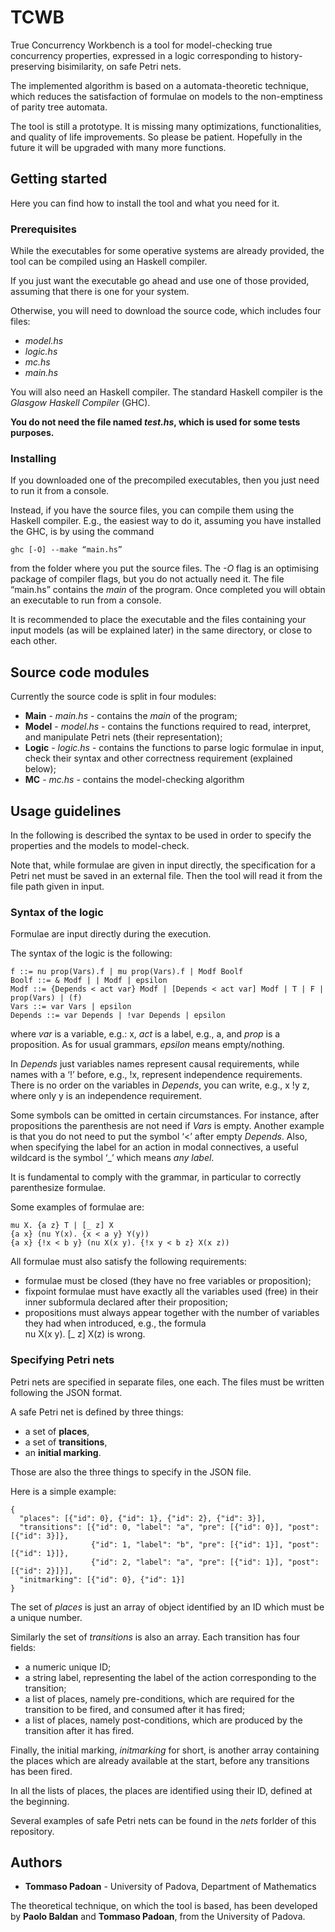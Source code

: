 # TCWB

True Concurrency Workbench is a tool for model-checking true concurrency properties, expressed in a logic corresponding to history-preserving bisimilarity, on safe Petri nets.

The implemented algorithm is based on a automata-theoretic technique, which reduces the satisfaction of formulae on models to the non-emptiness of parity tree automata. 

The tool is still a prototype. It is missing many optimizations, functionalities, and quality of life improvements. So please be patient. Hopefully in the future it will be upgraded with many more functions.

## Getting started

Here you can find how to install the tool and what you need for it.

### Prerequisites

While the executables for some operative systems are already provided, the tool can be compiled using an Haskell compiler.

If you just want the executable go ahead and use one of those provided, assuming that there is one for your system.

Otherwise, you will need to download the source code, which includes four files:
* *model.hs*
* *logic.hs*
* *mc.hs*
* *main.hs*

You will also need an Haskell compiler. The standard Haskell compiler is the *Glasgow Haskell Compiler* (GHC).

**You do not need the file named *test.hs*, which is used for some tests purposes.**

### Installing

If you downloaded one of the precompiled executables, then you just need to run it from a console.

Instead, if you have the source files, you can compile them using the Haskell compiler. E.g., the easiest way to do it, assuming you have installed the GHC, is by using the command
```
ghc [-O] --make “main.hs”
```
from the folder where you put the source files. The *-O* flag is an optimising package of compiler flags, but you do not actually need it. The file “main.hs” contains the *main* of the program. Once completed you will obtain an executable to run from a console.

It is recommended to place the executable and the files containing your input models (as will be explained later) in the same directory, or close to each other.

## Source code modules

Currently the source code is split in four modules:
* **Main** - *main.hs* - contains the *main* of the program;
* **Model** - *model.hs* - contains the functions required to read, interpret, and manipulate Petri nets (their representation);
* **Logic** - *logic.hs* - contains the functions to parse logic formulae in input, check their syntax and other correctness requirement (explained below);
* **MC** - *mc.hs* - contains the model-checking algorithm

## Usage guidelines

In the following is described the syntax to be used in order to specify the properties and the models to model-check.

Note that, while formulae are given in input directly, the specification for a Petri net must be saved in an external file. Then the tool will read it from the file path given in input.

### Syntax of the logic

Formulae are input directly during the execution.

The syntax of the logic is the following:
```
f ::= nu prop(Vars).f | mu prop(Vars).f | Modf Boolf
Boolf ::= & Modf | | Modf | epsilon
Modf ::= {Depends < act var} Modf | [Depends < act var] Modf | T | F | prop(Vars) | (f)
Vars ::= var Vars | epsilon
Depends ::= var Depends | !var Depends | epsilon
```
where *var* is a variable, e.g.: x, *act* is a label, e.g., a, and *prop* is a proposition. As for usual grammars, *epsilon* means empty/nothing.

In *Depends* just variables names represent causal requirements, while names with a ‘!’ before, e.g., !x, represent independence requirements. There is no order on the variables in *Depends*, you can write, e.g., x !y z, where only y is an independence requirement.

Some symbols can be omitted in certain circumstances. For instance, after propositions the parenthesis are not need if *Vars* is empty. Another example is that you do not need to put the symbol ‘<’ after empty *Depends*. Also, when specifying the label for an action in modal connectives, a useful wildcard is the symbol ‘_’ which means *any label*.

It is fundamental to comply with the grammar, in particular to correctly parenthesize formulae.

Some examples of formulae are:
```
mu X. {a z} T | [_ z] X
{a x} (nu Y(x). {x < a y} Y(y))
{a x} {!x < b y} (nu X(x y). {!x y < b z} X(x z))
```

All formulae must also satisfy the following requirements:
* formulae must be closed (they have no free variables or proposition);
* fixpoint formulae must have exactly all the variables used (free) in their inner subformula declared after their proposition;
* propositions must always appear together with the number of variables they had when introduced, e.g., the formula<br/>nu X(x y). \[_ z\] X(z) is wrong.

### Specifying Petri nets

Petri nets are specified in separate files, one each. The files must be written following the JSON format.

A safe Petri net is defined by three things:
* a set of **places**,
* a set of **transitions**,
* an **initial marking**.

Those are also the three things to specify in the JSON file.

Here is a simple example:
```
{
  "places": [{"id": 0}, {"id": 1}, {"id": 2}, {"id": 3}],
  "transitions": [{"id": 0, "label": "a", "pre": [{"id": 0}], "post": [{"id": 3}]},
                  {"id": 1, "label": "b", "pre": [{"id": 1}], "post": [{"id": 1}]},
                  {"id": 2, "label": "a", "pre": [{"id": 1}], "post": [{"id": 2}]}],
  "initmarking": [{"id": 0}, {"id": 1}]
}
```

The set of *places* is just an array of object identified by an ID which must be a unique number.

Similarly the set of *transitions* is also an array. Each transition has four fields:
* a numeric unique ID;
* a string label, representing the label of the action corresponding to the transition;
* a list of places, namely pre-conditions, which are required for the transition to be fired, and consumed after it has fired;
* a list of places, namely post-conditions, which are produced by the transition after it has fired.

Finally, the initial marking, *initmarking* for short, is another array containing the places which are already available at the start, before any transitions has been fired. 

In all the lists of places, the places are identified using their ID, defined at the beginning.

Several examples of safe Petri nets can be found in the *nets* forlder of this repository.

## Authors

* **Tommaso Padoan** - University of Padova, Department of Mathematics

The theoretical technique, on which the tool is based, has been developed by **Paolo Baldan** and **Tommaso Padoan**, from the University of Padova.

